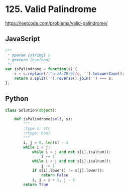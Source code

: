# 125. Valid Palindrome

https://leetcode.com/problems/valid-palindrome/

## JavaScript

```js
/**
 * @param {string} s
 * @return {boolean}
 */
var isPalindrome = function(s) {
	s = s.replace(/[^a-zA-Z0-9]/g, '').toLowerCase();
	return s.split('').reverse().join('') === s;
};
```

## Python

```py
class Solution(object):

    def isPalindrome(self, s):
        """
        :type s: str
        :rtype: bool
        """
        i, j = 0, len(s) - 1
        while i < j:
            while i < j and not s[i].isalnum():
                i += 1
            while i < j and not s[j].isalnum():
                j -= 1
            if s[i].lower() != s[j].lower():
                return False
            i, j = i + 1, j - 1
        return True
```
